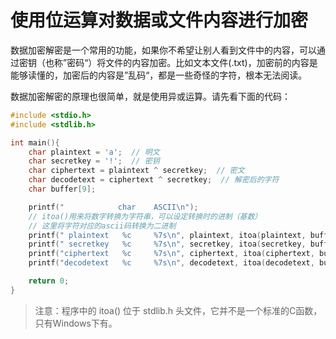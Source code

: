 # 使用位运算对数据或文件内容进行加密

数据加密解密是一个常用的功能，如果你不希望让别人看到文件中的内容，可以通过密钥（也称”密码“）将文件的内容加密。比如文本文件(.txt)，加密前的内容是能够读懂的，加密后的内容是”乱码“，都是一些奇怪的字符，根本无法阅读。

数据加密解密的原理也很简单，就是使用异或运算。请先看下面的代码：

```c
#include <stdio.h>
#include <stdlib.h>

int main(){
    char plaintext = 'a';  // 明文
    char secretkey = '!';  // 密钥
    char ciphertext = plaintext ^ secretkey;  // 密文
    char decodetext = ciphertext ^ secretkey;  // 解密后的字符
    char buffer[9];

    printf("            char    ASCII\n");
    // itoa()用来将数字转换为字符串，可以设定转换时的进制（基数）
    // 这里将字符对应的ascii码转换为二进制
    printf(" plaintext   %c     %7s\n", plaintext, itoa(plaintext, buffer, 2));
    printf(" secretkey   %c     %7s\n", secretkey, itoa(secretkey, buffer, 2));
    printf("ciphertext   %c     %7s\n", ciphertext, itoa(ciphertext, buffer, 2));
    printf("decodetext   %c     %7s\n", decodetext, itoa(decodetext, buffer, 2));

    return 0;
}
```

> 注意：程序中的 itoa() 位于 stdlib.h 头文件，它并不是一个标准的C函数，只有Windows下有。